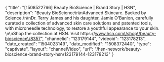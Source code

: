 {
    "title": "[1508522766] Beauty BioScience | Brand Story | HSN",
    "description": "Beauty BioScience\n\nAdvanced Skincare. Backed by Science.\n\nDr. Terry James and his daughter, Jamie O'Banion, carefully curated a collection of advanced skin care solutions and patented tools, with microneedle technology, to restore a youthful appearance to your skin. \n\nShop the collection at HSN. Visit https:\/\/www.hsn.com\/shop\/beauty-bioscience\/8357",
    "channelid": "123179144",
    "videoid": "123178213",
    "date_created": "1504023149",
    "date_modified": "1508372440",
    "type": "captivate",
    "layout": "channelVideo",
    "url": "\/hsn-network\/beauty-bioscience-brand-story-hsn\/123179144-123178213"
}